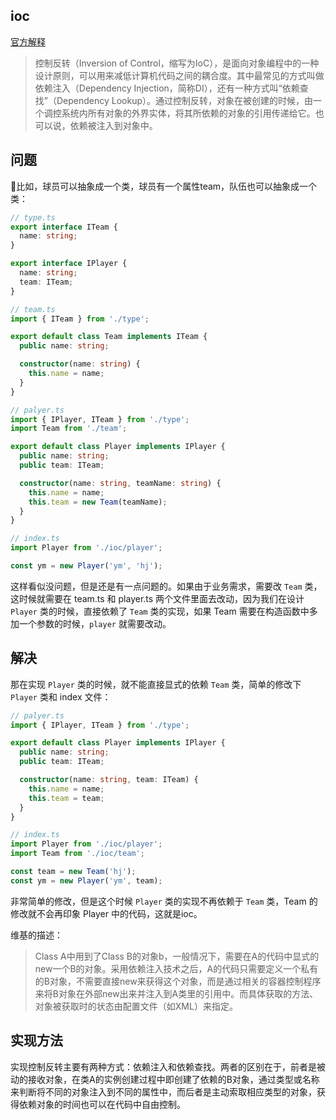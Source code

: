 ## ioc
[官方解释](https://zh.wikipedia.org/wiki/%E6%8E%A7%E5%88%B6%E5%8F%8D%E8%BD%AC)
> 控制反转（Inversion of Control，缩写为IoC），是面向对象编程中的一种设计原则，可以用来减低计算机代码之间的耦合度。其中最常见的方式叫做依赖注入（Dependency Injection，简称DI），还有一种方式叫“依赖查找”（Dependency Lookup）。通过控制反转，对象在被创建的时候，由一个调控系统内所有对象的外界实体，将其所依赖的对象的引用传递给它。也可以说，依赖被注入到对象中。

## 问题
比如，球员可以抽象成一个类，球员有一个属性team，队伍也可以抽象成一个类：
```typescript
// type.ts
export interface ITeam {
  name: string;
}

export interface IPlayer {
  name: string;
  team: ITeam;
}

// team.ts
import { ITeam } from './type';

export default class Team implements ITeam {
  public name: string;

  constructor(name: string) {
    this.name = name;
  }
}

// palyer.ts
import { IPlayer, ITeam } from './type';
import Team from './team';

export default class Player implements IPlayer {
  public name: string;
  public team: ITeam;

  constructor(name: string, teamName: string) {
    this.name = name;
    this.team = new Team(teamName);
  }
}

// index.ts
import Player from './ioc/player';

const ym = new Player('ym', 'hj');
```
这样看似没问题，但是还是有一点问题的。如果由于业务需求，需要改 ```Team``` 类，这时候就需要在 team.ts 和 player.ts 两个文件里面去改动，因为我们在设计 ```Player``` 类的时候，直接依赖了 ```Team``` 类的实现，如果 Team 需要在构造函数中多加一个参数的时候，```player``` 就需要改动。

## 解决
那在实现 ```Player``` 类的时候，就不能直接显式的依赖 ```Team``` 类，简单的修改下 ```Player``` 类和 index 文件：
```typescript
// palyer.ts
import { IPlayer, ITeam } from './type';

export default class Player implements IPlayer {
  public name: string;
  public team: ITeam;

  constructor(name: string, team: ITeam) {
    this.name = name;
    this.team = team;
  }
}

// index.ts
import Player from './ioc/player';
import Team from './ioc/team';

const team = new Team('hj');
const ym = new Player('ym', team);
```
非常简单的修改，但是这个时候 ```Player``` 类的实现不再依赖于 ```Team``` 类，Team 的修改就不会再印象 Player 中的代码，这就是ioc。

维基的描述：
> Class A中用到了Class B的对象b，一般情况下，需要在A的代码中显式的new一个B的对象。采用依赖注入技术之后，A的代码只需要定义一个私有的B对象，不需要直接new来获得这个对象，而是通过相关的容器控制程序来将B对象在外部new出来并注入到A类里的引用中。而具体获取的方法、对象被获取时的状态由配置文件（如XML）来指定。

## 实现方法
实现控制反转主要有两种方式：依赖注入和依赖查找。两者的区别在于，前者是被动的接收对象，在类A的实例创建过程中即创建了依赖的B对象，通过类型或名称来判断将不同的对象注入到不同的属性中，而后者是主动索取相应类型的对象，获得依赖对象的时间也可以在代码中自由控制。